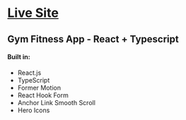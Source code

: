 <h1><a href="https://evogymapp.netlify.app/"> Live Site </a></h1>

<h2>Gym Fitness App - React + Typescript</h2>

<h4>Built in:</h4>
<ul>
<li>React.js</li>
<li>TypeScript</li>
<li>Former Motion</li>
<li>React Hook Form</li>
<li>Anchor Link Smooth Scroll</li>
<li>Hero Icons</li>
</ul>
